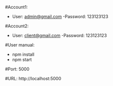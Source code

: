 #Account1:

- User: admin@gmail.com
  -Password: 123123123

#Account2:

- User: client@gmail.com
  -Password: 123123123

#User manual:

- npm install
- npm start

#Port: 5000

#URL: http://localhost:5000

